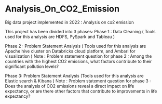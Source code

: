 # Analysis_On_CO2_Emission
Big data project implemented in 2022 : Analysis on co2 emission

This project has been divided into 3 phases:
Phase 1 : Data Cleaning ( Tools used for this analysis are HDFS, PySpark and Tableau )

Phase 2 : Problem Statement Analysis ( Tools used for this analysis are Apache hive cluster on Databricks cloud platform, and Ambari for visualization )
Note : Problem statement question for phase 2 : Among the countries with the highest CO2 emissions, what factors contribute to their significant pollution levels?

Phase 3: Problem Statement Analysis (Tools used for this analysis are Elastic search & Kibana )
Note : Problem statement question for phase 3 : Does the analysis of CO2 emissions reveal a direct impact on life expectancy, or are there other factors that contribute to improvements in life expectancy?

